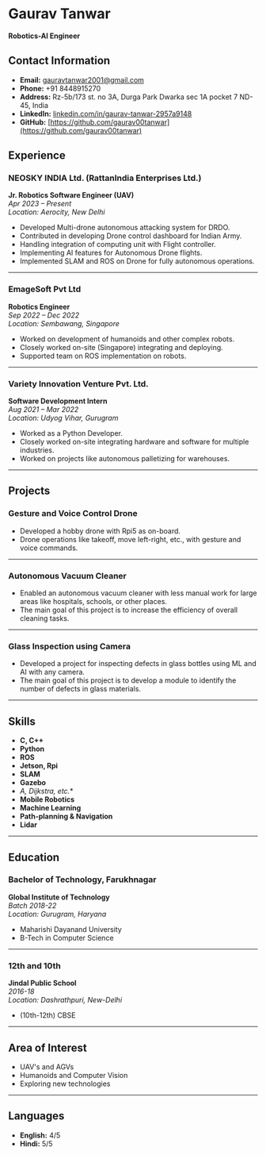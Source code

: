 # Gaurav Tanwar
**Robotics-AI Engineer**

## Contact Information
- **Email:** gauravtanwar2001@gmail.com
- **Phone:** +91 8448915270
- **Address:** Rz-5b/173 st. no 3A, Durga Park Dwarka sec 1A pocket 7 ND-45, India
- **LinkedIn:** [linkedin.com/in/gaurav-tanwar-2957a9148](https://linkedin.com/in/gaurav-tanwar-2957a9148)
- **GitHub:** [https://github.com/gaurav00tanwar](https://github.com/gaurav00tanwar)

## Experience

### NEOSKY INDIA Ltd. (RattanIndia Enterprises Ltd.)
**Jr. Robotics Software Engineer (UAV)**  
*Apr 2023 – Present*  
*Location: Aerocity, New Delhi*

- Developed Multi-drone autonomous attacking system for DRDO.
- Contributed in developing Drone control dashboard for Indian Army.
- Handling integration of computing unit with Flight controller.
- Implementing AI features for Autonomous Drone flights.
- Implemented SLAM and ROS on Drone for fully autonomous operations.

---

### EmageSoft Pvt Ltd
**Robotics Engineer**  
*Sep 2022 – Dec 2022*  
*Location: Sembawang, Singapore*

- Worked on development of humanoids and other complex robots.
- Closely worked on-site (Singapore) integrating and deploying.
- Supported team on ROS implementation on robots.

---

### Variety Innovation Venture Pvt. Ltd.
**Software Development Intern**  
*Aug 2021 – Mar 2022*  
*Location: Udyog Vihar, Gurugram*

- Worked as a Python Developer.
- Closely worked on-site integrating hardware and software for multiple industries.
- Worked on projects like autonomous palletizing for warehouses.

---

## Projects

### Gesture and Voice Control Drone
- Developed a hobby drone with Rpi5 as on-board.
- Drone operations like takeoff, move left-right, etc., with gesture and voice commands.

---

### Autonomous Vacuum Cleaner
- Enabled an autonomous vacuum cleaner with less manual work for large areas like hospitals, schools, or other places.
- The main goal of this project is to increase the efficiency of overall cleaning tasks.

---

### Glass Inspection using Camera
- Developed a project for inspecting defects in glass bottles using ML and AI with any camera.
- The main goal of this project is to develop a module to identify the number of defects in glass materials.

---

## Skills
- **C, C++**
- **Python**
- **ROS**
- **Jetson, Rpi**
- **SLAM**
- **Gazebo**
- **A*, Dijkstra, etc.**
- **Mobile Robotics**
- **Machine Learning**
- **Path-planning & Navigation**
- **Lidar**

---

## Education

### Bachelor of Technology, Farukhnagar
**Global Institute of Technology**  
*Batch 2018-22*  
*Location: Gurugram, Haryana*

- Maharishi Dayanand University
- B-Tech in Computer Science

---

### 12th and 10th
**Jindal Public School**  
*2016-18*  
*Location: Dashrathpuri, New-Delhi*

- (10th-12th) CBSE

---

## Area of Interest
- UAV's and AGVs
- Humanoids and Computer Vision
- Exploring new technologies

---

## Languages
- **English:** 4/5
- **Hindi:** 5/5
